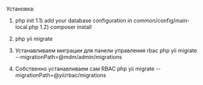 Установка:
1) php init
    1.1) add your database configuration in common/config/main-local.php
    1.2) composer install
2) php yii migrate

3) Устанавливаем миграции для панели управления rbac
php yii migrate --migrationPath=@mdm/admin/migrations

4) Собственно устанавливаем сам RBAC
php yii migrate --migrationPath=@yii/rbac/migrations